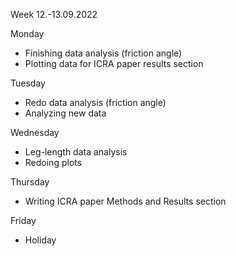 Week 12.-13.09.2022

Monday
- Finishing data analysis (friction angle)
- Plotting data for ICRA paper results section

Tuesday 
- Redo data analysis (friction angle)
- Analyzing new data 

Wednesday
- Leg-length data analysis 
- Redoing plots 

Thursday
- Writing ICRA paper Methods and Results section 

Friday 
- Holiday

